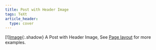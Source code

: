 ```yaml
---
title: Post with Header Image
tags: TeXt
article_header:
  type: cover
---
```


[!][Image](/assets/responsive.png){:.shadow}
A Post with Header Image, See [Page layout](https://tianqi.name/jekyll-TeXt-theme/samples.html#page-layout) for more examples.

<!--more-->
